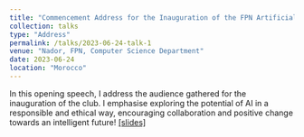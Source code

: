 ```yaml
---
title: "Commencement Address for the Inauguration of the FPN Artificial Intelligence and its Applications Club (I2A)"
collection: talks
type: "Address"
permalink: /talks/2023-06-24-talk-1
venue: "Nador, FPN, Computer Science Department"
date: 2023-06-24
location: "Morocco"
---
```


In this opening speech, I address the audience gathered for the inauguration of the club. I emphasise exploring the potential of AI in a responsible and ethical way, encouraging collaboration and positive change towards an intelligent future! [[slides]](https://drive.google.com/file/d/1WJPM9zI5_P-nrlkEB5xgnduDqtqcmt9B/view?usp=sharing)
